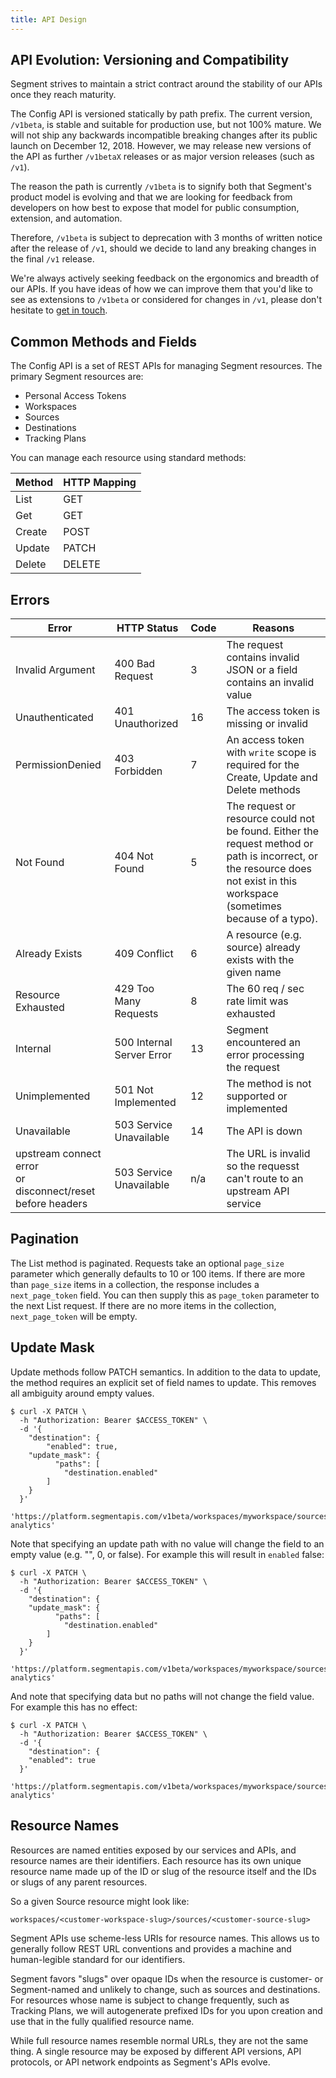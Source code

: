 ```yaml
---
title: API Design
---
```


## API Evolution: Versioning and Compatibility

Segment strives to maintain a strict contract around the stability of our APIs once they reach maturity. 

The Config API is versioned statically by path prefix. The current version, `/v1beta`, is stable and suitable for production use, but not 100% mature. We will not ship any backwards incompatible breaking changes after its public launch on December 12, 2018. However, we may release new versions of the API as further `/v1betaX` releases or as major version releases (such as `/v1`). 

The reason the path is currently `/v1beta` is to signify both that Segment's product model is evolving and that we are looking for feedback from developers on how best to expose that model for public consumption, extension, and automation.

Therefore, `/v1beta` is subject to deprecation with 3 months of written notice after the release of `/v1`, should we decide to land any breaking changes in the final `/v1` release. 

We're always actively seeking feedback on the ergonomics and breadth of our APIs. If you have ideas of how we can improve them that you'd like to see as extensions to `/v1beta` or considered for changes in `/v1`, please don't hesitate to [get in touch](https://segment.com/help/contact/).

## Common Methods and Fields

The Config API is a set of REST APIs for managing Segment resources. The primary Segment resources are:

* Personal Access Tokens
* Workspaces
* Sources
* Destinations
* Tracking Plans

You can manage each resource using standard methods:

| Method | HTTP Mapping          |
|--------|-----------------------|
| List   | GET <collection URL>  |
| Get    | GET <resource URL>    |
| Create | POST <collection URL> |
| Update | PATCH <resource URL>  |
| Delete | DELETE <resource URL> |

## Errors

| Error              | HTTP Status               | Code | Reasons                                                                                               |
|--------------------|---------------------------|------|-------------------------------------------------------------------------------------------------------|
| Invalid Argument   | 400 Bad Request           | 3    | The request contains invalid JSON or a field contains an invalid value                                |
| Unauthenticated    | 401 Unauthorized          | 16   | The access token is missing or invalid                                                                |
| PermissionDenied   | 403 Forbidden             | 7    | An access token with `write` scope is required for the Create, Update and Delete methods              |
| Not Found          | 404 Not Found             | 5    | The request or resource could not be found. Either the request method or path is incorrect, or the resource does not exist in this workspace (sometimes because of a typo). |
| Already Exists     | 409 Conflict              | 6    | A resource (e.g. source) already exists with the given name                                           |
| Resource Exhausted | 429 Too Many Requests     | 8    | The 60 req / sec rate limit was exhausted                                                             |
| Internal           | 500 Internal Server Error | 13   | Segment encountered an error processing the request                                                   |
| Unimplemented      | 501 Not Implemented       | 12   | The method is not supported or implemented                                                            |
| Unavailable        | 503 Service Unavailable   | 14   | The API is down                                                                                       |
| upstream connect error <br /> or disconnect/reset before headers | 503 Service Unavailable | n/a | The URL is invalid so the requesst can't route to an upstream API service          |

## Pagination

The List method is paginated. Requests take an optional `page_size` parameter which generally defaults to 10 or 100 items. If there are more than `page_size` items in a collection, the response includes a `next_page_token` field. You can then supply this as `page_token` parameter to the next List request. If there are no more items in the collection, `next_page_token` will be empty.

## Update Mask

Update methods follow PATCH semantics. In addition to the data to update, the method requires an explicit set of field names to update. This removes all ambiguity around empty values.

```shell
$ curl -X PATCH \
  -h "Authorization: Bearer $ACCESS_TOKEN" \
  -d '{
	"destination": {
		"enabled": true,
    "update_mask": {
		  "paths": [
  			"destination.enabled"
	  	]
    }
  }'
  'https://platform.segmentapis.com/v1beta/workspaces/myworkspace/sources/js/destinations/google-analytics'
```

Note that specifying an update path with no value will change the field to an empty value (e.g. "", 0, or false). For example this will result in `enabled` false:

```shell
$ curl -X PATCH \
  -h "Authorization: Bearer $ACCESS_TOKEN" \
  -d '{
	"destination": {
    "update_mask": {
		  "paths": [
  			"destination.enabled"
	  	]
    }
  }'
  'https://platform.segmentapis.com/v1beta/workspaces/myworkspace/sources/js/destinations/google-analytics'
```

And note that specifying data but no paths will not change the field value. For example this has no effect:

```shell
$ curl -X PATCH \
  -h "Authorization: Bearer $ACCESS_TOKEN" \
  -d '{
	"destination": {
    "enabled": true
  }'
  'https://platform.segmentapis.com/v1beta/workspaces/myworkspace/sources/js/destinations/google-analytics'
```

## Resource Names

Resources are named entities exposed by our services and APIs, and resource names are their identifiers. Each resource has its own unique resource name made up of the ID or slug of the resource itself and the IDs or slugs of any parent resources.

So a given Source resource might look like:

`workspaces/<customer-workspace-slug>/sources/<customer-source-slug>`

Segment APIs use scheme-less URIs for resource names. This allows us to generally follow REST URL conventions and provides a machine and human-legible standard for our identifiers. 

Segment favors "slugs" over opaque IDs when the resource is customer- or Segment-named and unlikely to change, such as sources and destinations. For resources whose name is subject to change frequently, such as Tracking Plans, we will autogenerate prefixed IDs for you upon creation and use that in the fully qualified resource name.

While full resource names resemble normal URLs, they are not the same thing. A single resource may be exposed by different API versions, API protocols, or API network endpoints as Segment's APIs evolve.
